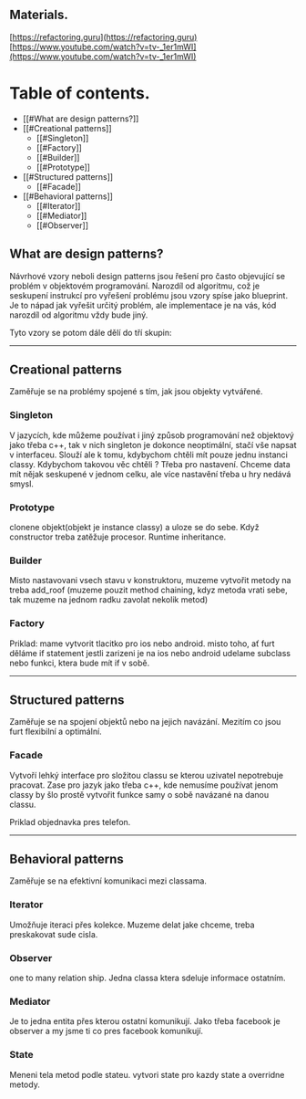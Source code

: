 ## Materials.
[https://refactoring.guru](https://refactoring.guru)
[https://www.youtube.com/watch?v=tv-_1er1mWI](https://www.youtube.com/watch?v=tv-_1er1mWI)

# Table of contents.  
- [[#What are design patterns?]]
- [[#Creational patterns]]
	- [[#Singleton]]
	- [[#Factory]]
	- [[#Builder]]
	- [[#Prototype]]
- [[#Structured patterns]]
	- [[#Facade]]
- [[#Behavioral patterns]]
	- [[#Iterator]]
	- [[#Mediator]]
	- [[#Observer]]

## What are design patterns?
Návrhové vzory neboli design patterns jsou řešení pro často objevující se problém v objektovém programování. Narozdíl od algoritmu, což je seskupení instrukcí pro vyřešení problému jsou vzory spíse jako blueprint. Je to nápad jak vyřešit určitý problém, ale implementace je na vás, kód narozdíl od algoritmu vždy bude jiný.

Tyto vzory se potom dále dělí do tří skupin:

---
## Creational patterns
Zaměřuje se na problémy spojené s tím, jak jsou objekty vytvářené.

### Singleton
V jazycích, kde můžeme používat i jiný způsob programování než objektový jako třeba c++, tak v nich singleton je dokonce neoptimální, stačí vše napsat v interfaceu. Slouží ale k tomu, kdybychom chtěli mít pouze jednu instanci classy. Kdybychom takovou věc chtěli ? Třeba pro nastavení. Chceme data mít nějak seskupené v jednom celku, ale více nastavění třeba u hry nedává smysl.

### Prototype
clonene objekt(objekt je instance classy) a uloze se do sebe. Když constructor treba zatěžuje procesor. Runtime inheritance.

### Builder
Misto nastavovani vsech stavu v konstruktoru, muzeme vytvořit metody na treba add_roof (muzeme pouzit method chaining, kdyz metoda vrati sebe, tak muzeme na jednom radku zavolat nekolik metod)

### Factory
Priklad: mame vytvorit tlacitko pro ios nebo android. misto toho, ať furt děláme if statement jestli zarizeni je na ios nebo android udelame subclass nebo funkci, ktera bude mít if v sobě.

---
## Structured patterns

Zaměřuje se na spojení objektů nebo na jejich navázání. Mezitím co jsou furt flexibilní a optimální.

### Facade
Vytvoří lehký interface pro složitou classu se kterou uzivatel nepotrebuje pracovat. Zase pro jazyk jako třeba c++, kde nemusíme používat jenom classy by šlo prostě vytvořit funkce samy o sobě navázané na danou classu.

Priklad objednavka pres telefon.

---
## Behavioral patterns
Zaměřuje se na efektivní komunikaci mezi classama.  

### Iterator
Umožňuje iteraci přes kolekce. Muzeme delat jake chceme, treba preskakovat sude cisla.

### Observer
one to many relation ship. Jedna classa ktera sdeluje informace ostatním.

### Mediator
Je to jedna entita přes kterou ostatní komunikují. Jako třeba facebook je observer a my jsme ti co pres facebook komunikují.

### State
Meneni tela metod podle stateu. vytvori state pro kazdy state a overridne metody.